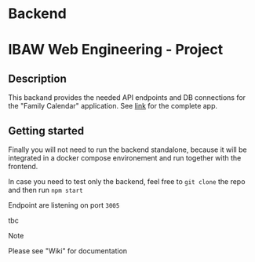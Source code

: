 # Backend
# IBAW Web Engineering - Project 

## Description

This backand provides the needed API endpoints and DB connections for the "Family Calendar" application. 
See [link]() for the complete app. 

## Getting started

Finally you will not need to run the backend standalone, because it will be integrated in a docker compose environement and run together with the frontend.

In case you need to test only the backend, feel free to 
`git clone` the repo and then run 
`npm start` 

Endpoint are listening on port `3005`

tbc

> [!NOTE]
> Please see "Wiki" for documentation